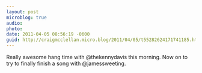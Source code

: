 ```yaml
---
layout: post
microblog: true
audio: 
photo: 
date: 2011-04-05 08:56:19 -0600
guid: http://craigmcclellan.micro.blog/2011/04/05/t55282624171741185.html
---
```

Really awesome hang time with @thekennydavis this morning. Now on to try to finally finish a song with @jamessweeting.
